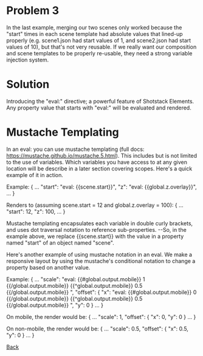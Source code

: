 # Problem 3
In the last example, merging our two scenes only worked because the "start" times in each scene template had absolute values that lined-up properly (e.g. scene1.json had start values of 1, and scene2.json had start values of 10), but that's not very reusable.  If we really want our composition and scene templates to be properly re-usable, they need a strong variable injection system.

# Solution
Introducing the "eval:" directive; a powerful feature of Shotstack Elements.  Any property value that starts with "eval:" will be evaluated and rendered.

# Mustache Templating
In an eval: you can use mustache templating (full docs: https://mustache.github.io/mustache.5.html).  This includes but is not limited to the use of variables.  Which variables you have access to at any given location will be describe in a later section covering scopes.  Here's a quick example of it in action.

Example:
{
    ...
    "start": "eval: {{scene.start}}",
    "z": "eval: {{global.z.overlay}}",
    ...
}

Renders to (assuming scene.start = 12 and global.z.overlay = 100):
{
    ...
    "start": 12,
    "z": 100,
    ...
}

Mustache templating encapsulates each variable in double curly brackets, and uses dot traversal notation to reference sub-properties.  --So, in the example above, we replace {{scene.start}} with the value in a property named "start" of an object named "scene".

Here's another example of using mustache notation in an eval.  We make a responsive layout by using the mustache's conditional notation to change a property based on another value.

Example:
{
    ...
    "scale": "eval: {{#global.output.mobile}} 1 {{/global.output.mobile}} {{^global.output.mobile}} 0.5 {{/global.output.mobile}} ",
    "offset": {
        "x": "eval: {{#global.output.mobile}} 0 {{/global.output.mobile}} {{^global.output.mobile}} 0.5 {{/global.output.mobile}} ",
        "y": 0
    }
    ...
}

On mobile, the render would be:
{
    ...
    "scale": 1,
    "offset": {
        "x": 0,
        "y": 0
    }
    ...
}

On non-mobile, the render would be:
{
    ...
    "scale": 0.5,
    "offset": {
        "x": 0.5,
        "y": 0
    }
    ...
}



[Back](https://github.com/CobaltBlueDW/ShotstackElements)